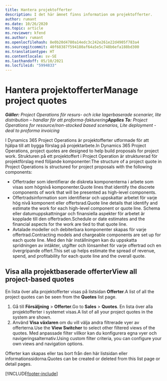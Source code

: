 ```yaml
---
title: Hantera projektofferter
description: I det här ämnet finns information om projektofferter.
author: rumant
ms.date: 10/26/2020
ms.topic: article
ms.reviewer: kfend
ms.author: rumant
ms.openlocfilehash: 8e0b20d4780a14edc3c242e261e22d4905f783a4
ms.sourcegitcommit: 40f68387f594180af64a5e5c748b6efa188bd300
ms.translationtype: HT
ms.contentlocale: sv-SE
ms.lasthandoff: 05/10/2021
ms.locfileid: "5994833"
---
```

# <a name="manage-project-quotes"></a><span data-ttu-id="bbb50-103">Hantera projektofferter</span><span class="sxs-lookup"><span data-stu-id="bbb50-103">Manage project quotes</span></span>

<span data-ttu-id="bbb50-104">_**Gäller:** Project Operations för resurs- och icke lagerbaserade scenarier, lite distribution – handlar för att proforma-fakturering_</span><span class="sxs-lookup"><span data-stu-id="bbb50-104">_**Applies To:** Project Operations for resource/non-stocked based scenarios, Lite deployment - deal to proforma invoicing_</span></span>

<span data-ttu-id="bbb50-105">I Dynamics 365 Project Operations är projektofferter utformade för att hjälpa till att bygga förslag på projektarbete.</span><span class="sxs-lookup"><span data-stu-id="bbb50-105">In Dynamics 365 Project Operations, project quotes are designed to help build proposals for project work.</span></span> <span data-ttu-id="bbb50-106">Strukturen på ett projektoffert i Project Operation är strukturerad för projektförslag med följande komponenter:</span><span class="sxs-lookup"><span data-stu-id="bbb50-106">The structure of a project quote in Project Operations is structured for project proposals with the following components:</span></span>

  - <span data-ttu-id="bbb50-107">Offertrader som identifierar de diskreta komponenterna i arbete som visas som högnivå komponenter.</span><span class="sxs-lookup"><span data-stu-id="bbb50-107">Quote lines that identify the discrete components of work that will be presented as high-level components.</span></span>
  - <span data-ttu-id="bbb50-108">Offertradsinformation som identifierar och uppskattar arbetet för varje hög nivå komponent eller offertsrad.</span><span class="sxs-lookup"><span data-stu-id="bbb50-108">Quote line details that identify and estimate the work for each high-level component or quote line.</span></span> <span data-ttu-id="bbb50-109">Schema eller datumuppskattningar och finansiella aspekter för arbetet är kopplade till den offertraden.</span><span class="sxs-lookup"><span data-stu-id="bbb50-109">Schedule or date estimates and the financial aspects for the work are tied to that quote line.</span></span>
  - <span data-ttu-id="bbb50-110">Avtalade modeller och debiterbara komponenter skapas för varje offertrad.</span><span class="sxs-lookup"><span data-stu-id="bbb50-110">Contracting models and chargeable components are set up for each quote line.</span></span> <span data-ttu-id="bbb50-111">Med den här inställningen kan du uppskatta spridningen av intäkter, utgifter och lönsamhet för varje offertrad och en övergripande offert.</span><span class="sxs-lookup"><span data-stu-id="bbb50-111">This set up helps estimate the spread of revenue, spend, and profitability for each quote line and the overall quote.</span></span>

## <a name="view-all-project-based-quotes"></a><span data-ttu-id="bbb50-112">Visa alla projektbaserade offerter</span><span class="sxs-lookup"><span data-stu-id="bbb50-112">View all project-based quotes</span></span>

<span data-ttu-id="bbb50-113">En lista över alla projektofferter visas på listsidan **Offerter**.</span><span class="sxs-lookup"><span data-stu-id="bbb50-113">A list of all the project quotes can be seen from the **Quotes** list page.</span></span> 

1. <span data-ttu-id="bbb50-114">Gå till **Försäljning** > **Offerter**.</span><span class="sxs-lookup"><span data-stu-id="bbb50-114">Go to **Sales** > **Quotes**.</span></span> <span data-ttu-id="bbb50-115">En lista över alla projektofferter i systemet visas.</span><span class="sxs-lookup"><span data-stu-id="bbb50-115">A list of all your project quotes in the system are shown.</span></span> 
2. <span data-ttu-id="bbb50-116">Använd **Visa växlaren** om du vill välja andra filtrerade vyer av offerterna.</span><span class="sxs-lookup"><span data-stu-id="bbb50-116">Use the **View Switcher** to select other filtered views of the quotes.</span></span> <span data-ttu-id="bbb50-117">Med anpassade filter villkor kan du konfigurera egna vyer och navigeringsalternativ.</span><span class="sxs-lookup"><span data-stu-id="bbb50-117">Using custom filter criteria, you can configure your own views and navigation options.</span></span>

<span data-ttu-id="bbb50-118">Offerter kan skapas eller tas bort från den här listsidan eller informationssidorna.</span><span class="sxs-lookup"><span data-stu-id="bbb50-118">Quotes can be created or deleted from this list page or detail pages.</span></span>


[!INCLUDE[footer-include](../../includes/footer-banner.md)]